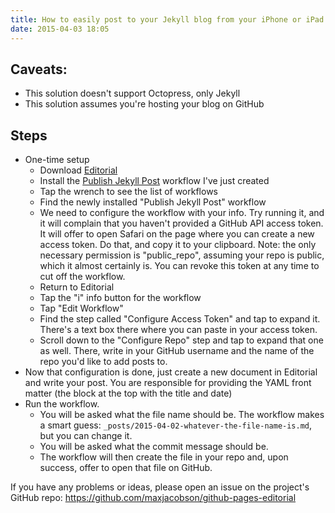 ```yaml
---
title: How to easily post to your Jekyll blog from your iPhone or iPad
date: 2015-04-03 18:05
---
```


## Caveats:

* This solution doesn't support Octopress, only Jekyll
* This solution assumes you're hosting your blog on GitHub

## Steps

* One-time setup
    * Download [Editorial][]
    * Install the [Publish Jekyll Post][] workflow I've just created
    * Tap the wrench to see the list of workflows
    * Find the newly installed "Publish Jekyll Post" workflow
    * We need to configure the workflow with your info. Try running it, and it will complain that you haven't provided a GitHub API access token. It will offer to open Safari on the page where you can create a new access token. Do that, and copy it to your clipboard. Note: the only necessary permission is "public_repo", assuming your repo is public, which it almost certainly is. You can revoke this token at any time to cut off the workflow.
    * Return to Editorial
    * Tap the "i" info button for the workflow
    * Tap "Edit Workflow"
    * Find the step called "Configure Access Token" and tap to expand it. There's a text box there where you can paste in your access token.
    * Scroll down to the "Configure Repo" step and tap to expand that one as well. There, write in your GitHub username and the name of the repo you'd like to add posts to.
* Now that configuration is done, just create a new document in Editorial and write your post. You are responsible for providing the YAML front matter (the block at the top with the title and date)
* Run the workflow.
    * You will be asked what the file name should be. The workflow makes a smart guess: `_posts/2015-04-02-whatever-the-file-name-is.md`, but you can change it.
    * You will be asked what the commit message should be.
    * The workflow will then create the file in your repo and, upon success, offer to open that file on GitHub.

If you have any problems or ideas, please open an issue on the project's GitHub repo: <https://github.com/maxjacobson/github-pages-editorial>

[Editorial]: http://omz-software.com/editorial/
[Publish Jekyll Post]: http://www.editorial-workflows.com/workflow/5838419494174720/XyeFJfsyXwE

